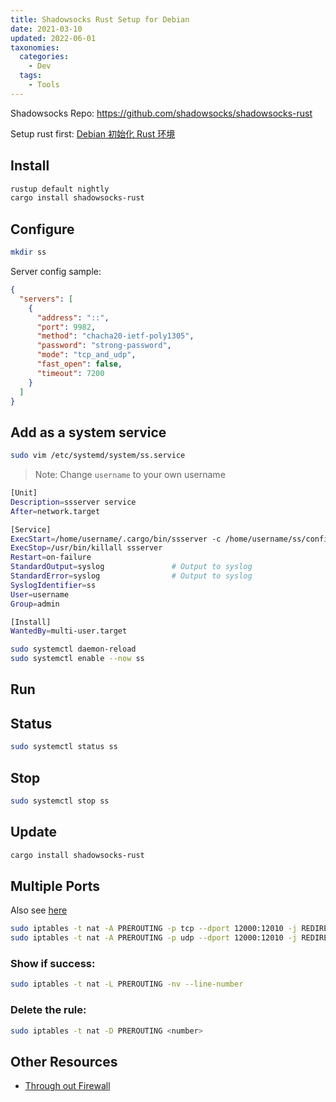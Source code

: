 ```yaml
---
title: Shadowsocks Rust Setup for Debian
date: 2021-03-10
updated: 2022-06-01
taxonomies:
  categories:
    - Dev
  tags:
    - Tools
---
```


Shadowsocks Repo: <https://github.com/shadowsocks/shadowsocks-rust>

Setup rust first: [Debian 初始化 Rust 环境](/content/blog/rust-environment-setup-for-debian.md)

<!-- more -->

## Install

```bash
rustup default nightly
cargo install shadowsocks-rust
```

## Configure

```bash
mkdir ss
```

Server config sample:

```json
{
  "servers": [
    {
      "address": "::",
      "port": 9982,
      "method": "chacha20-ietf-poly1305",
      "password": "strong-password",
      "mode": "tcp_and_udp",
      "fast_open": false,
      "timeout": 7200
    }
  ]
}
```

## Add as a system service

```bash
sudo vim /etc/systemd/system/ss.service
```

> Note: Change `username` to your own username

```bash
[Unit]
Description=ssserver service
After=network.target

[Service]
ExecStart=/home/username/.cargo/bin/ssserver -c /home/username/ss/config.json
ExecStop=/usr/bin/killall ssserver
Restart=on-failure
StandardOutput=syslog               # Output to syslog
StandardError=syslog                # Output to syslog
SyslogIdentifier=ss
User=username
Group=admin

[Install]
WantedBy=multi-user.target
```

```bash
sudo systemctl daemon-reload
sudo systemctl enable --now ss
```

## Run

## Status

```bash
sudo systemctl status ss
```

## Stop

```bash
sudo systemctl stop ss
```

## Update

```bash
cargo install shadowsocks-rust
```

## Multiple Ports

Also see [here](https://gfw.report/blog/ss_tutorial/zh/)

```bash
sudo iptables -t nat -A PREROUTING -p tcp --dport 12000:12010 -j REDIRECT --to-port 9982
sudo iptables -t nat -A PREROUTING -p udp --dport 12000:12010 -j REDIRECT --to-port 9982
```

### Show if success:

```bash
sudo iptables -t nat -L PREROUTING -nv --line-number
```

### Delete the rule:

```bash
sudo iptables -t nat -D PREROUTING <number>
```

## Other Resources

- [Through out Firewall](https://github.com/haoel/haoel.github.io)
